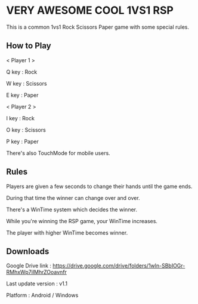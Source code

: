 # VERY AWESOME COOL 1VS1 RSP
This is a common 1vs1 Rock Scissors Paper game with some special rules.
 
 
## How to Play
< Player 1 >

Q key : Rock

W key : Scissors

E key : Paper
 

< Player 2 >

I key : Rock

O key : Scissors

P key : Paper


There's also TouchMode for mobile users.
 
 
## Rules
Players are given a few seconds to change their hands until the game ends.

During that time the winner can change over and over.
 

There's a WinTime system which decides the winner.

While you're winning the RSP game, your WinTime increases.

The player with higher WinTime becomes winner.
 
 
## Downloads
Google Drive link : https://drive.google.com/drive/folders/1wln-SBbIOGr-RMhxWp7iIMhrZOoavnfr

Last update version : v1.1

Platform : Android / Windows
